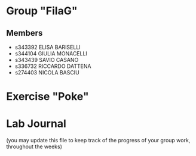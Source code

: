 # Group "FilaG"

## Members
- s343392 ELISA BARISELLI
- s344104 GIULIA MONACELLI
- s343439 SAVIO CASANO
- s336732 RICCARDO DATTENA
- s274403 NICOLA BASCIU

# Exercise "Poke"

# Lab Journal

(you may update this file to keep track of the progress of your group work, throughout the weeks)

